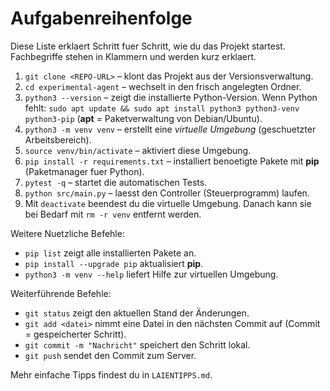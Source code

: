 # Aufgabenreihenfolge

Diese Liste erklaert Schritt fuer Schritt, wie du das Projekt startest. Fachbegriffe stehen in Klammern und werden kurz erklaert.

1. `git clone <REPO-URL>` – klont das Projekt aus der Versionsverwaltung.
2. `cd experimental-agent` – wechselt in den frisch angelegten Ordner.
3. `python3 --version` – zeigt die installierte Python-Version. Wenn Python fehlt:
   `sudo apt update && sudo apt install python3 python3-venv python3-pip`
   (**apt** = Paketverwaltung von Debian/Ubuntu).
4. `python3 -m venv venv` – erstellt eine *virtuelle Umgebung* (geschuetzter Arbeitsbereich).
5. `source venv/bin/activate` – aktiviert diese Umgebung.
6. `pip install -r requirements.txt` – installiert benoetigte Pakete mit **pip** (Paketmanager fuer Python).
7. `pytest -q` – startet die automatischen Tests.
8. `python src/main.py` – laesst den Controller (Steuerprogramm) laufen.
9. Mit `deactivate` beendest du die virtuelle Umgebung. Danach kann sie bei Bedarf mit `rm -r venv` entfernt werden.

Weitere Nuetzliche Befehle:
- `pip list` zeigt alle installierten Pakete an.
- `pip install --upgrade pip` aktualisiert **pip**.
- `python3 -m venv --help` liefert Hilfe zur virtuellen Umgebung.

Weiterführende Befehle:
- `git status` zeigt den aktuellen Stand der Änderungen.
- `git add <datei>` nimmt eine Datei in den nächsten Commit auf (Commit = gespeicherter Schritt).
- `git commit -m "Nachricht"` speichert den Schritt lokal.
- `git push` sendet den Commit zum Server.

Mehr einfache Tipps findest du in `LAIENTIPPS.md`.
